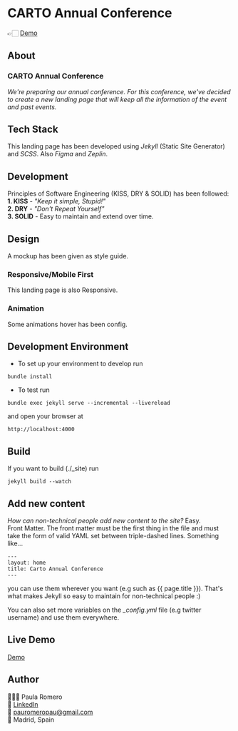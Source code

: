 # CARTO Annual Conference 

👉🏻   [Demo](https://pauromeropau.github.io)

## About
### CARTO Annual Conference
_We're preparing our annual conference. For this conference, we've decided to create a new landing page that will keep all the information of the event and past events._

## Tech Stack 
This landing page has been developed using *Jekyll* (Static Site Generator) and *SCSS*. Also *Figma* and *Zeplin*.

## Development
Principles of Software Engineering (KISS, DRY & SOLID) has been followed:<br> 
**1. KISS** - _"Keep it simple, Stupid!"_ <br>
**2. DRY** - _"Don't Repeat Yourself"_<br>
**3. SOLID** - Easy to maintain and extend over time. <br>

## Design
A mockup has been given as style guide.

### Responsive/Mobile First
This landing page is also Responsive. 

### Animation
Some animations hover has been config.

## Development Environment
- To set up your environment to develop  run 
```
bundle install
```

- To test run 
```
bundle exec jekyll serve --incremental --livereload
```
and open your browser at 
```
http://localhost:4000
```

## Build
If you want to build (./_site) run 
```
jekyll build --watch
```

## Add new content
*How can non-technical people add new content to the site?* Easy. <br>
Front Matter. 
The front matter must be the first thing in the file and must take the form of valid YAML set between triple-dashed lines. Something like...  

```
---
layout: home
title: Carto Annual Conference
---
``` 

you can use them wherever you want (e.g such as {{ page.title }}). That's what makes Jekyll so easy to maintain for non-technical people :)

You can also set more variables on the *_config.yml* file (e.g twitter username) and use them everywhere. 

## Live Demo
[Demo](https://pauromeropau.github.io)

## Author
👩🏼‍💻 Paula Romero <br>
👤 [LinkedIn](https://www.linkedin.com/in/pauromeropau/) <br>
📩  pauromeropau@gmail.com <br>
📍 Madrid, Spain <br>




